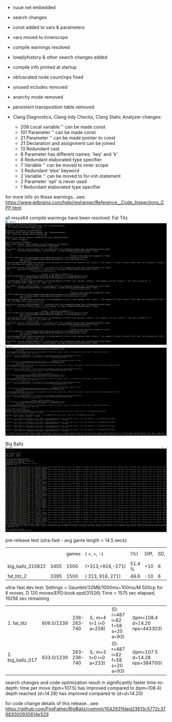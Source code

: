 
- nuue net embedded
- search changes
- const added to vars & parameters
- vars moved to innerscope
- compile warnings resolved
- lowplyhistory & other search changes added
- compile info printed at startup
- obfuscated node count/nps fixed
- unused includes removed
- anarchy mode removed
- persistent transposition table removed

- Clang Diagnostics, Clang-tidy Checks, Clang Static Analyzer changes:
	- 208 Local variable '' can be made const
	- 101 Parameter '' can be made const
	- 21 Parameter '' can be made pointer to const	
	- 21 Declaration and assignment can be joined
    - 13 Redundant cast	
	- 8 Parameter has different names: 'key' and 'k'
    - 8 Redundant elaborated type specifier
	- 7 Variable '' can be moved to inner scope
	- 3 Redundant 'else' keyword	
	- 2 Variable '' can be moved to for-init-statement
    - 2 Parameter 'opt' is never used	
	- 1 Redundant elaborated type specifier
	
for more info on these warnings...see:
https://www.jetbrains.com/help/resharper/Reference__Code_Inspections_CPP.html


all msys64 compile warnings have been resolved:
Fat Titz
![alt tag](https://raw.githubusercontent.com/FireFather/BigBallz/master/bitmaps/fattitz_compile_warnings_1.png)
![alt tag](https://raw.githubusercontent.com/FireFather/BigBallz/master/bitmaps/fattitz_compile_warnings_2.png)


Big Ballz
![alt tag](https://raw.githubusercontent.com/FireFather/BigBallz/master/bitmaps/bigballz_clean_compile.png)

pre-release test (ulra-fast - avg game length = 14.5 secs):

|                  |      |           |                |       |       |    |       |
| ---------------- | ---- | --------- | -------------- | ----- | ----- | -- | ----- |
|                  |      |  games    |(   +,   =,   -)|(%)    |Diff,  |SD, |CFS (%)|
| big_ballz_310822 | 3405 |   1500    |(+313,=916,-271)|51.4 % |+10    |6   |95.1   |
| fat_titz_2       | 3395 |   1500    |( 313, 916, 271)|48.6   |-10    |6   |4.9    |

ultra-fast dev test:
Settings = Gauntlet/32MB/1000ms+100ms/M 500cp for 6 moves, D 120 moves/EPD:book.epd(31526)
Time = 1575 sec elapsed, 19256 sec remaining

|                   |            |           |                      |                              |                              |
| ----------------- | ---------- | --------- | -------------------- | ---------------------------- | ---------------------------- |
| 1.  fat_titz      | 606.0/1239 |236-263-740|(L: m=4 t=1 i=0 a=258)|(D: r=487 i=82 f=58 s=20 a=93)|(tpm=108.4 d=14.20 nps=443303)|
| 2.  big_ballz_017 | 633.0/1239 |263-236-740|(L: m=3 t=0 i=0 a=233)|(D: r=487 i=82 f=58 s=20 a=93)|(tpm=107.5 d=14.28 nps=384700)|
 
 
search changes and code optimization result in significantly faster time-to-depth:
time per move (tpm=107.5) has improved compared to (tpm=108.4)
depth reached (d=14.28) has improved compared to (d=d=14.20)


for code change details of this release...see:
https://github.com/FireFather/BigBallz/commit/1042931fded23613c5772c37983000935614e529

